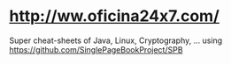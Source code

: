 # http://ww.oficina24x7.com/

Super cheat-sheets of Java, Linux, Cryptography, ... using https://github.com/SinglePageBookProject/SPB

